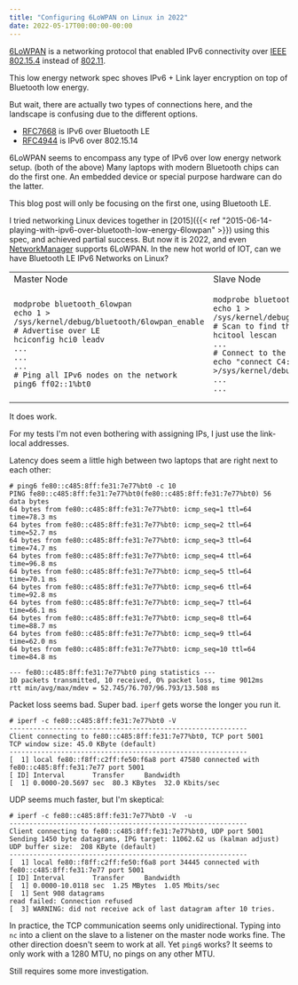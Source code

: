 ```yaml
---
title: "Configuring 6LoWPAN on Linux in 2022"
date: 2022-05-17T00:00:00-00:00
---
```


[6LoWPAN](https://en.wikipedia.org/wiki/6LoWPAN) is a networking protocol that enabled IPv6 connectivity over [IEEE 802.15.4](https://en.wikipedia.org/wiki/IEEE_802.15.4) instead of [802.11](https://en.wikipedia.org/wiki/IEEE_802.11).

This low energy network spec shoves IPv6 + Link layer encryption on top of Bluetooth low energy.

But wait, there are actually two types of connections here, and the landscape is confusing due to the different options.

- [RFC7668](https://datatracker.ietf.org/doc/html/rfc7668) is IPv6 over Bluetooth LE
- [RFC4944](https://datatracker.ietf.org/doc/html/rfc4944) is IPv6 over 802.15.14

6LoWPAN seems to encompass any type of IPv6 over low energy network setup.
(both of the above)
Many laptops with modern Bluetooth chips can do the first one.
An embedded device or special purpose hardware can do the latter.

This blog post will only be focusing on the first one, using Bluetooth LE.

I tried networking Linux devices together in [2015]({{< ref "2015-06-14-playing-with-ipv6-over-bluetooth-low-energy-6lowpan" >}}) using this spec, and achieved partial success. 
But now it is 2022, and even [NetworkManager](https://www.phoronix.com/scan.php?page=news_item&px=NetworkManager-6LoWPAN) supports 6LoWPAN.
In the new hot world of IOT, can we have Bluetooth LE IPv6 Networks on Linux?



<table>
<tr><td> Master Node </td> <td> Slave Node </td></tr>
<tr><td>

```bash-session
modprobe bluetooth_6lowpan
echo 1 > /sys/kernel/debug/bluetooth/6lowpan_enable
# Advertise over LE
hciconfig hci0 leadv
...
...
...
# Ping all IPv6 nodes on the network
ping6 ff02::1%bt0
```
</td><td>

```bash-session
modprobe bluetooth_6lowpan
echo 1 > /sys/kernel/debug/bluetooth/6lowpan_enable
# Scan to find the HW address of the master
hcitool lescan
...
# Connect to the master
echo "connect C4:85:08:31:XX:XX 1" >/sys/kernel/debug/bluetooth/6lowpan_control
...
...
```

</td></tr>
</table>

It does work.

For my tests I'm not even bothering with assigning IPs, I just use the link-local addresses.

Latency does seem a little high between two laptops that are right next to each other:

```bash-session
# ping6 fe80::c485:8ff:fe31:7e77%bt0 -c 10
PING fe80::c485:8ff:fe31:7e77%bt0(fe80::c485:8ff:fe31:7e77%bt0) 56 data bytes
64 bytes from fe80::c485:8ff:fe31:7e77%bt0: icmp_seq=1 ttl=64 time=78.3 ms
64 bytes from fe80::c485:8ff:fe31:7e77%bt0: icmp_seq=2 ttl=64 time=52.7 ms
64 bytes from fe80::c485:8ff:fe31:7e77%bt0: icmp_seq=3 ttl=64 time=74.7 ms
64 bytes from fe80::c485:8ff:fe31:7e77%bt0: icmp_seq=4 ttl=64 time=96.8 ms
64 bytes from fe80::c485:8ff:fe31:7e77%bt0: icmp_seq=5 ttl=64 time=70.1 ms
64 bytes from fe80::c485:8ff:fe31:7e77%bt0: icmp_seq=6 ttl=64 time=92.8 ms
64 bytes from fe80::c485:8ff:fe31:7e77%bt0: icmp_seq=7 ttl=64 time=66.1 ms
64 bytes from fe80::c485:8ff:fe31:7e77%bt0: icmp_seq=8 ttl=64 time=88.7 ms
64 bytes from fe80::c485:8ff:fe31:7e77%bt0: icmp_seq=9 ttl=64 time=62.0 ms
64 bytes from fe80::c485:8ff:fe31:7e77%bt0: icmp_seq=10 ttl=64 time=84.8 ms

--- fe80::c485:8ff:fe31:7e77%bt0 ping statistics ---
10 packets transmitted, 10 received, 0% packet loss, time 9012ms
rtt min/avg/max/mdev = 52.745/76.707/96.793/13.508 ms
```

Packet loss seems bad. Super bad.
`iperf` gets worse the longer you run it.

```bash-session
# iperf -c fe80::c485:8ff:fe31:7e77%bt0 -V 
------------------------------------------------------------
Client connecting to fe80::c485:8ff:fe31:7e77%bt0, TCP port 5001
TCP window size: 45.0 KByte (default)
------------------------------------------------------------
[  1] local fe80::f8ff:c2ff:fe50:f6a8 port 47580 connected with fe80::c485:8ff:fe31:7e77 port 5001
[ ID] Interval       Transfer     Bandwidth
[  1] 0.0000-20.5697 sec  80.3 KBytes  32.0 Kbits/sec
```

UDP seems much faster, but I'm skeptical:

```bash-session
# iperf -c fe80::c485:8ff:fe31:7e77%bt0 -V  -u
------------------------------------------------------------
Client connecting to fe80::c485:8ff:fe31:7e77%bt0, UDP port 5001
Sending 1450 byte datagrams, IPG target: 11062.62 us (kalman adjust)
UDP buffer size:  208 KByte (default)
------------------------------------------------------------
[  1] local fe80::f8ff:c2ff:fe50:f6a8 port 34445 connected with fe80::c485:8ff:fe31:7e77 port 5001
[ ID] Interval       Transfer     Bandwidth
[  1] 0.0000-10.0118 sec  1.25 MBytes  1.05 Mbits/sec
[  1] Sent 908 datagrams
read failed: Connection refused
[  3] WARNING: did not receive ack of last datagram after 10 tries.
```

In practice, the TCP communication seems only unidirectional.
Typing into `nc` into a client on the slave to a listener on the master node works fine.
The other direction doesn't seem to work at all.
Yet `ping6` works?
It seems to only work with a 1280 MTU, no pings on any other MTU.

Still requires some more investigation.
